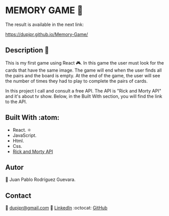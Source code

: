 # MEMORY GAME :rocket:

The result is available in the next link:

https://dupjpr.github.io/Memory-Game/

## Description :notebook_with_decorative_cover:

This is my first game using React :video_game:. In this game the user must look for the cards that have the same image. The game will end when the user finds all the pairs and the board is empty. At the end of the game, the user will see the number of times they had to play to complete the pairs of cards.

In this project I call and consult a free API. The API is "Rick and Morty API" and it's about tv show. Below, in the Built With section, you will find the link to the API.

## Built With :atom:

* React. ⚛
* JavaScript.
* Html.
* Css.
* [Rick and Morty API](https://rickandmortyapi.com/)

## Autor

:man: Juan Pablo Rodríguez Guevara.

## Contact

:email: dupjpr@gmail.com
:briefcase: [LinkedIn](https://www.linkedin.com/in/juanp-rodr%C3%ADguez/)
:octocat: [GitHub](https://github.com/dupjpr) 
